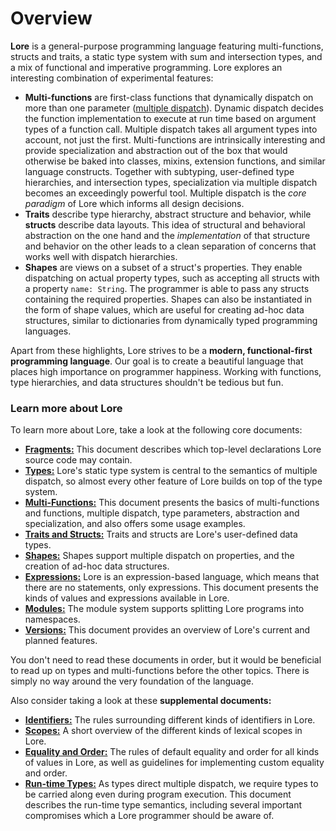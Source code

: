 # Overview

**Lore** is a general-purpose programming language featuring multi-functions, structs and traits, a static type system with sum and intersection types, and a mix of functional and imperative programming. Lore explores an interesting combination of experimental features:

- **Multi-functions** are first-class functions that dynamically dispatch on more than one parameter ([multiple dispatch](https://en.wikipedia.org/wiki/Multiple_dispatch)). Dynamic dispatch decides the function implementation to execute at run time based on argument types of a function call. Multiple dispatch takes all argument types into account, not just the first. Multi-functions are intrinsically interesting and provide specialization and abstraction out of the box that would otherwise be baked into classes, mixins, extension functions, and similar language constructs. Together with subtyping, user-defined type hierarchies, and intersection types, specialization via multiple dispatch becomes an exceedingly powerful tool. Multiple dispatch is the *core paradigm* of Lore which informs all design decisions.
- **Traits** describe type hierarchy, abstract structure and behavior, while **structs** describe data layouts. This idea of structural and behavioral abstraction on the one hand and the *implementation* of that structure and behavior on the other leads to a clean separation of concerns that works well with dispatch hierarchies.
- **Shapes** are views on a subset of a struct's properties. They enable dispatching on actual property types, such as accepting all structs with a property `name: String`. The programmer is able to pass any structs containing the required properties. Shapes can also be instantiated in the form of shape values, which are useful for creating ad-hoc data structures, similar to dictionaries from dynamically typed programming languages.

Apart from these highlights, Lore strives to be a **modern, functional-first programming language**. Our goal is to create a beautiful language that places high importance on programmer happiness. Working with functions, type hierarchies, and data structures shouldn't be tedious but fun.



### Learn more about Lore

To learn more about Lore, take a look at the following core documents:

- [**Fragments:**](fragments.md) This document describes which top-level declarations Lore source code may contain.
- [**Types:**](types.md) Lore's static type system is central to the semantics of multiple dispatch, so almost every other feature of Lore builds on top of the type system.
- [**Multi-Functions:**](multi-functions.md) This document presents the basics of multi-functions and functions, multiple dispatch, type parameters, abstraction and specialization, and also offers some usage examples.
- [**Traits and Structs:**](traits-structs.md) Traits and structs are Lore's user-defined data types.
- [**Shapes:**](shapes.md) Shapes support multiple dispatch on properties, and the creation of ad-hoc data structures.
- [**Expressions:**](expressions.md) Lore is an expression-based language, which means that there are no statements, only expressions. This document presents the kinds of values and expressions available in Lore.
- [**Modules:**](modules.md) The module system supports splitting Lore programs into namespaces.
- [**Versions:**](versions.md) This document provides an overview of Lore's current and planned features.

You don't need to read these documents in order, but it would be beneficial to read up on types and multi-functions before the other topics. There is simply no way around the very foundation of the language.

Also consider taking a look at these **supplemental documents:**

- [**Identifiers:**](identifiers.md) The rules surrounding different kinds of identifiers in Lore.
- [**Scopes:**](scopes.md) A short overview of the different kinds of lexical scopes in Lore.
- [**Equality and Order:**](equality-order.md) The rules of default equality and order for all kinds of values in Lore, as well as guidelines for implementing custom equality and order.
- [**Run-time Types:**](runtime-types.md) As types direct multiple dispatch, we require types to be carried along even during program execution. This document describes the run-time type semantics, including several important compromises which a Lore programmer should be aware of.
